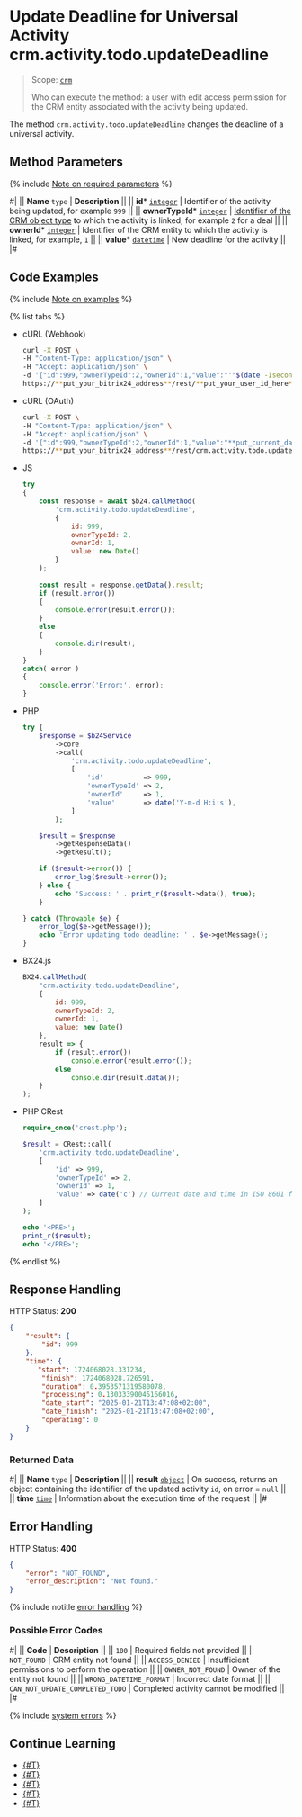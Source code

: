 # Update Deadline for Universal Activity crm.activity.todo.updateDeadline

> Scope: [`crm`](../../../../scopes/permissions.md)
>
> Who can execute the method: a user with edit access permission for the CRM entity associated with the activity being updated.

The method `crm.activity.todo.updateDeadline` changes the deadline of a universal activity.

## Method Parameters

{% include [Note on required parameters](../../../../../_includes/required.md) %}

#|
|| **Name**
`type` | **Description** ||
|| **id***
[`integer`](../../../../data-types.md) | Identifier of the activity being updated, for example `999` ||
|| **ownerTypeId***
[`integer`](../../../../data-types.md) | [Identifier of the CRM object type](../../../data-types.md#object_type) to which the activity is linked, for example `2` for a deal ||
|| **ownerId***
[`integer`](../../../../data-types.md) | Identifier of the CRM entity to which the activity is linked, for example, `1` ||
|| **value***
[`datetime`](../../../../data-types.md) | New deadline for the activity ||
|#

## Code Examples

{% include [Note on examples](../../../../../_includes/examples.md) %}

{% list tabs %}

- cURL (Webhook)

    ```bash
    curl -X POST \
    -H "Content-Type: application/json" \
    -H "Accept: application/json" \
    -d '{"id":999,"ownerTypeId":2,"ownerId":1,"value":"'"$(date -Iseconds)"'"}' \
    https://**put_your_bitrix24_address**/rest/**put_your_user_id_here**/**put_your_webhook_here**/crm.activity.todo.updateDeadline
    ```

- cURL (OAuth)

    ```bash
    curl -X POST \
    -H "Content-Type: application/json" \
    -H "Accept: application/json" \
    -d '{"id":999,"ownerTypeId":2,"ownerId":1,"value":"**put_current_date_here**","auth":"**put_access_token_here**"}' \
    https://**put_your_bitrix24_address**/rest/crm.activity.todo.updateDeadline
    ```

- JS

    ```js
    try
    {
    	const response = await $b24.callMethod(
    		'crm.activity.todo.updateDeadline',
    		{
    			id: 999,
    			ownerTypeId: 2,
    			ownerId: 1,
    			value: new Date()
    		}
    	);
    	
    	const result = response.getData().result;
    	if (result.error())
    	{
    		console.error(result.error());
    	}
    	else
    	{
    		console.dir(result);
    	}
    }
    catch( error )
    {
    	console.error('Error:', error);
    }
    ```

- PHP

    ```php
    try {
        $response = $b24Service
            ->core
            ->call(
                'crm.activity.todo.updateDeadline',
                [
                    'id'          => 999,
                    'ownerTypeId' => 2,
                    'ownerId'     => 1,
                    'value'       => date('Y-m-d H:i:s'),
                ]
            );
    
        $result = $response
            ->getResponseData()
            ->getResult();
    
        if ($result->error()) {
            error_log($result->error());
        } else {
            echo 'Success: ' . print_r($result->data(), true);
        }
    
    } catch (Throwable $e) {
        error_log($e->getMessage());
        echo 'Error updating todo deadline: ' . $e->getMessage();
    }
    ```

- BX24.js

    ```js
    BX24.callMethod(
        "crm.activity.todo.updateDeadline",
        {
            id: 999,
            ownerTypeId: 2,
            ownerId: 1,
            value: new Date()
        }, 
        result => {
            if (result.error())
                console.error(result.error());
            else
                console.dir(result.data());
        }
    );
    ```

- PHP CRest

    ```php
    require_once('crest.php');

    $result = CRest::call(
        'crm.activity.todo.updateDeadline',
        [
            'id' => 999,
            'ownerTypeId' => 2,
            'ownerId' => 1,
            'value' => date('c') // Current date and time in ISO 8601 format
        ]
    );

    echo '<PRE>';
    print_r($result);
    echo '</PRE>';
    ```

{% endlist %}

## Response Handling

HTTP Status: **200**

```json
{
    "result": {
        "id": 999
    },
    "time": {
       "start": 1724068028.331234,
        "finish": 1724068028.726591,
        "duration": 0.3953571319580078,
        "processing": 0.13033390045166016,
        "date_start": "2025-01-21T13:47:08+02:00",
        "date_finish": "2025-01-21T13:47:08+02:00",
        "operating": 0
    }
}
```

### Returned Data

#|
|| **Name**
`type` | **Description** ||
|| **result**
[`object`](../../../../data-types.md) | On success, returns an object containing the identifier of the updated activity `id`, on error = `null` ||
|| **time**
[`time`](../../../../data-types.md#time) | Information about the execution time of the request ||
|#

## Error Handling

HTTP Status: **400**

```json
{
    "error": "NOT_FOUND",
    "error_description": "Not found."
}
```

{% include notitle [error handling](../../../../../_includes/error-info.md) %}

### Possible Error Codes

#|
|| **Code** | **Description** ||
|| `100` | Required fields not provided ||
|| `NOT_FOUND` | CRM entity not found ||
|| `ACCESS_DENIED` | Insufficient permissions to perform the operation ||
|| `OWNER_NOT_FOUND` | Owner of the entity not found ||
|| `WRONG_DATETIME_FORMAT` | Incorrect date format || 
|| `CAN_NOT_UPDATE_COMPLETED_TODO` | Completed activity cannot be modified ||
|#

{% include [system errors](../../../../../_includes/system-errors.md) %}

## Continue Learning

- [{#T}](./crm-activity-todo-add.md)
- [{#T}](./crm-activity-todo-update.md)
- [{#T}](./crm-activity-todo-update-description.md)
- [{#T}](./crm-activity-todo-update-color.md)
- [{#T}](./crm-activity-todo-update-responsible-user.md)